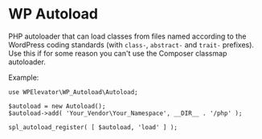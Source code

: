 # WP Autoload

PHP autoloader that can load classes from files named according to the WordPress coding standards (with `class-`, `abstract-` and `trait-` prefixes). Use this if for some reason you can't use the Composer classmap autoloader.

Example:

	use WPElevator\WP_Autoload\Autoload;

	$autoload = new Autoload();
	$autoload->add( 'Your_Vendor\Your_Namespace', __DIR__ . '/php' );

	spl_autoload_register( [ $autoload, 'load' ] );
